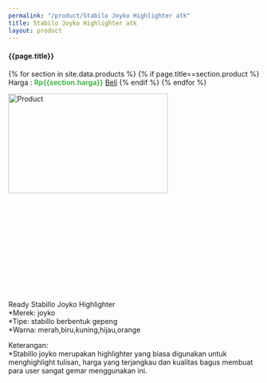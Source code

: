 ```yaml
---
permalink: "/product/Stabilo Joyko Highlighter atk"
title: Stabilo Joyko Highlighter atk
layout: product
---
```


#### {{page.title}}

{% for section in site.data.products %}
	{% if page.title==section.product %}
Harga : <span style="color:#42b549">**Rp{{section.harga}}**</span>  <a class="btn btn-success" href="http://api.whatsapp.com/send?phone={{site.whatsapp}}&text=kak saya mau beli {{page.title}} {{section.harga}} 1 buah bayarnya di kampus ia kak %3A)" style="width:100px;">Beli</a>
	{% endif %}
{% endfor %}

<image src="{{site.baseurl}}/img/Stabilo Joyko Highlighter atk.jpg" alt="Product" width="80%" height="50%" style="max-width:400px;max-height:400px"/>

Ready Stabillo Joyko Highlighter  
*Merek: joyko  
*Tipe: stabillo berbentuk gepeng  
*Warna: merah,biru,kuning,hijau,orange  
  
Keterangan:  
*Stabillo joyko merupakan highlighter yang biasa digunakan untuk menghighlight tulisan, harga yang terjangkau dan kualitas bagus membuat para user sangat gemar menggunakan ini.